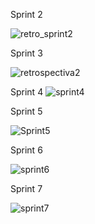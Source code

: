 Sprint 2

![retro_sprint2](https://user-images.githubusercontent.com/66876634/135007125-dff3d57c-9d97-41f4-acb9-0ae09548cbe8.jpeg)

Sprint 3

![retrospectiva2](https://user-images.githubusercontent.com/66876634/134588530-b50ba17c-ab6b-4cdc-9fb3-b5c8f27181ab.PNG)

Sprint 4
![sprint4](https://user-images.githubusercontent.com/66876634/135561936-744ebc02-6958-41f6-a30f-fcbe1ff8a31f.png)

Sprint 5

![Sprint5](https://user-images.githubusercontent.com/66876634/137238673-bcbe798a-26fd-4cf0-b99d-6272633e6afc.png)

Sprint 6

![sprint6](https://user-images.githubusercontent.com/66876634/140598095-2e719c7c-c142-4af9-a5b8-3bf61baa88b5.png)

Sprint 7

![sprint7](https://user-images.githubusercontent.com/66876634/144953204-310ef096-aa03-48b4-b553-67709e21ae9e.png)
